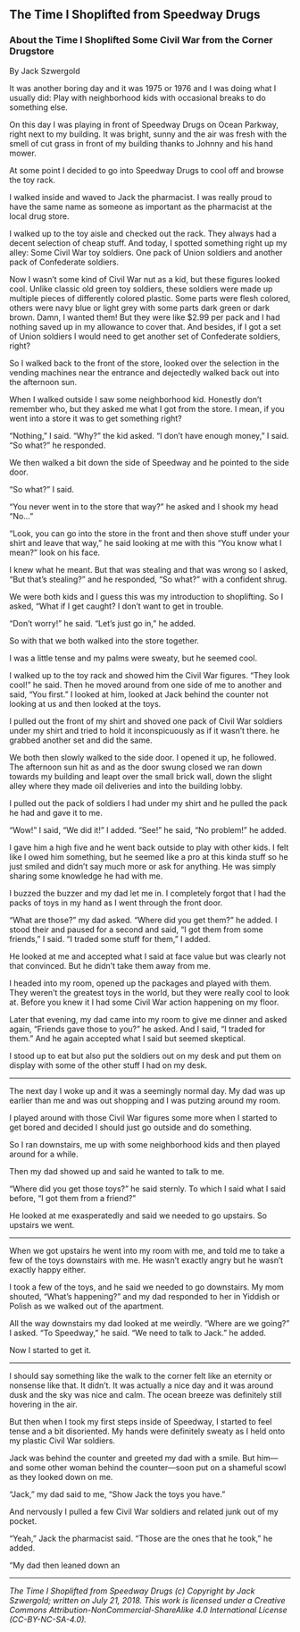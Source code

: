 ## The Time I Shoplifted from Speedway Drugs
### About the Time I Shoplifted Some Civil War from the Corner Drugstore

By Jack Szwergold

It was another boring day and it was 1975 or 1976 and I was doing what I usually did: Play with neighborhood kids with occasional breaks to do something else.

On this day I was playing in front of Speedway Drugs on Ocean Parkway, right next to my building. It was bright, sunny and the air was fresh with the smell of cut grass in front of my building thanks to Johnny and his hand mower.

At some point I decided to go into Speedway Drugs to cool off and browse the toy rack.

I walked inside and waved to Jack the pharmacist. I was really proud to have the same name as someone as important as the pharmacist at the local drug store.

I walked up to the toy aisle and checked out the rack. They always had a decent selection of cheap stuff. And today, I spotted something right up my alley: Some Civil War toy soldiers. One pack of Union soldiers and another pack of Confederate soldiers.

Now I wasn’t some kind of Civil War nut as a kid, but these figures looked cool. Unlike classic old green toy soldiers, these soldiers were made up multiple pieces of differently colored plastic. Some parts were flesh colored, others were navy blue or light grey with some parts dark green or dark brown. Damn, I wanted them! But they were like $2.99 per pack and I had nothing saved up in my allowance to cover that. And besides, if I got a set of Union soldiers I would need to get another set of Confederate soldiers, right?

So I walked back to the front of the store, looked over the selection in the vending machines near the entrance and dejectedly walked back out into the afternoon sun.

When I walked outside I saw some neighborhood kid. Honestly don’t remember who, but they asked me what I got from the store. I mean, if you went into a store it was to get something right?

“Nothing,” I said. “Why?” the kid asked. “I don’t have enough money,” I said. “So what?” he responded.

We then walked a bit down the side of Speedway and he pointed to the side door.

“So what?” I said.

“You never went in to the store that way?” he asked and I shook my head “No…”

“Look, you can go into the store in the front and then shove stuff under your shirt and leave that way,” he said looking at me with this “You know what I mean?” look on his face.

I knew what he meant. But that was stealing and that was wrong so I asked, “But that’s stealing?” and he responded, “So what?” with a confident shrug.

We were both kids and I guess this was my introduction to shoplifting. So I asked, “What if I get caught? I don’t want to get in trouble.

“Don’t worry!” he said. “Let’s just go in,” he added.

So with that we both walked into the store together.

I was a little tense and my palms were sweaty, but he seemed cool.

I walked up to the toy rack and showed him the Civil War figures. “They look cool!” he said. Then he moved around from one side of me to another and said, “You first.” I looked at him, looked at Jack behind the counter not looking at us and then looked at the toys.

I pulled out the front of my shirt and shoved one pack of Civil War soldiers under my shirt and tried to hold it inconspicuously as if it wasn’t there. he grabbed another set and did the same.

We both then slowly walked to the side door. I opened it up, he followed. The afternoon sun hit as and as the door swung closed we ran down towards my building and leapt over the small brick wall, down the slight alley where they made oil deliveries and into the building lobby.

I pulled out the pack of soldiers I had under my shirt and he pulled the pack he had and gave it to me.

“Wow!” I said, “We did it!” I added. “See!” he said, “No problem!” he added.

I gave him a high five and he went back outside to play with other kids. I felt like I owed him something, but he seemed like a pro at this kinda stuff so he just smiled and didn’t say much more or ask for anything. He was simply sharing some knowledge he had with me.

I buzzed the buzzer and my dad let me in. I completely forgot that I had the packs of toys in my hand as I went through the front door.

“What are those?” my dad asked. “Where did you get them?” he added. I stood their and paused for a second and said, “I got them from some friends,” I said. “I traded some stuff for them,” I added.

He looked at me and accepted what I said at face value but was clearly not that convinced. But he didn’t take them away from me.

I headed into my room, opened up the packages and played with them. They weren’t the greatest toys in the world, but they were really cool to look at. Before you knew it I had some Civil War action happening on my floor.

Later that evening, my dad came into my room to give me dinner and asked again, “Friends gave those to you?” he asked. And I said, “I traded for them.” And he again accepted what I said but seemed skeptical.

I stood up to eat but also put the soldiers out on my desk and put them on display with some of the other stuff I had on my desk.

***

The next day I woke up and it was a seemingly normal day. My dad was up earlier than me and was out shopping and I was putzing around my room.

I played around with those Civil War figures some more when I started to get bored and decided I should just go outside and do something.

So I ran downstairs, me up with some neighborhood kids and then played around for a while.

Then my dad showed up and said he wanted to talk to me.

“Where did you get those toys?” he said sternly. To which I said what I said before, “I got them from a friend?”

He looked at me exasperatedly and said we needed to go upstairs. So upstairs we went.

***

When we got upstairs he went into my room with me, and told me to take a few of the toys downstairs with me. He wasn’t exactly angry but he wasn’t exactly happy either.

I took a few of the toys, and he said we needed to go downstairs. My mom shouted, “What’s happening?” and my dad responded to her in Yiddish or Polish as we walked out of the apartment.

All the way downstairs my dad looked at me weirdly. “Where are we going?” I asked. “To Speedway,” he said. “We need to talk to Jack.” he added.

Now I started to get it.

***

I should say something like the walk to the corner felt like an eternity or nonsense like that. It didn’t. It was actually a nice day and it was around dusk and the sky was nice and calm. The ocean breeze was definitely still hovering in the air.

But then when I took my first steps inside of Speedway, I started to feel tense and a bit disoriented. My hands were definitely sweaty as I held onto my plastic Civil War soldiers.

Jack was behind the counter and greeted my dad with a smile. But him—and some other woman behind the counter—soon put on a shameful scowl as they looked down on me.

“Jack,” my dad said to me, “Show Jack the toys you have.”

And nervously I pulled a few Civil War soldiers and related junk out of my pocket.

“Yeah,” Jack the pharmacist said. “Those are the ones that he took,” he added.

“My dad then leaned down an

***

*The Time I Shoplifted from Speedway Drugs (c) Copyright by Jack Szwergold; written on July 21, 2018. This work is licensed under a Creative Commons Attribution-NonCommercial-ShareAlike 4.0 International License (CC-BY-NC-SA-4.0).*